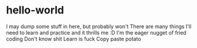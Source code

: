 # hello-world
I may dump some stuff in here, but probably won't
There are many things I'll need to learn and practice and it thrills me :D
I'm the eager nugget of fried coding
Don't know shit
Learn is fuck
Copy paste potato
